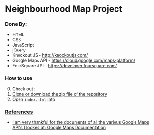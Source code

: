 
# Neighbourhood Map Project



### Done By:
* HTML
* CSS
* JavaScript
* jQuery
* Knockout JS - <a href="http://knockoutjs.com/">http://knockoutjs.com/</a>
* Google Maps API - <a href="https://cloud.google.com/maps-platform/">https://cloud.google.com/maps-platform/</a>
* FourSquare API - <a href="https://developer.foursquare.com/">https://developer.foursquare.com/</a>


### How to use 

0. Check out : <a href="https://github.com/mariam-95/FEND-map.git">
1. Clone or download the zip file of the repository
2. Open `index.html` into 


### References

* I am very thankful for the documents of all the various Google Maps API's I looked at: <a href="https://developers.google.com/maps/documentation/">Google Maps Documentation</a>
 

